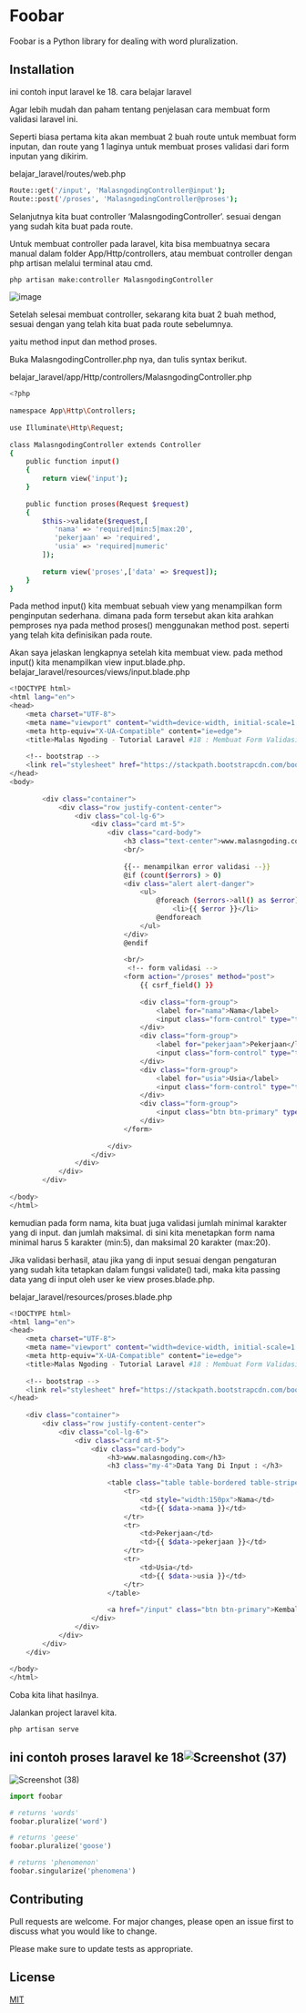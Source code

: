 # Foobar

Foobar is a Python library for dealing with word pluralization.

## Installation

ini contoh input laravel ke 18.
cara belajar laravel

Agar lebih mudah dan paham tentang penjelasan cara membuat form validasi laravel ini.

Seperti biasa pertama kita akan membuat 2 buah route untuk membuat form inputan, dan route yang 1 laginya untuk membuat proses validasi dari form inputan yang dikirim.

belajar_laravel/routes/web.php
```bash
Route::get('/input', 'MalasngodingController@input');
Route::post('/proses', 'MalasngodingController@proses');
```
Selanjutnya kita buat controller ‘MalasngodingController’. sesuai dengan yang sudah kita buat pada route.

Untuk membuat controller pada laravel, kita bisa membuatnya secara manual dalam folder App/Http/controllers, atau membuat controller dengan php artisan melalui terminal atau cmd.
```bash
php artisan make:controller MalasngodingController


```

![image](https://github.com/user-attachments/assets/e56259d8-3bee-40a6-9554-428d214eb4da)

Setelah selesai membuat controller, sekarang kita buat 2 buah method, sesuai dengan yang telah kita buat pada route sebelumnya.

yaitu method input dan method proses.

Buka MalasngodingController.php nya, dan tulis syntax berikut.

belajar_laravel/app/Http/controllers/MalasngodingController.php
```bash
<?php
 
namespace App\Http\Controllers;
 
use Illuminate\Http\Request;
 
class MalasngodingController extends Controller
{
    public function input()
    {
        return view('input');
    }
 
    public function proses(Request $request)
    {
        $this->validate($request,[
           'nama' => 'required|min:5|max:20',
           'pekerjaan' => 'required',
           'usia' => 'required|numeric'
        ]);
 
        return view('proses',['data' => $request]);
    }
}

```
Pada method input() kita membuat sebuah view yang menampilkan form penginputan sederhana. dimana pada form tersebut akan kita arahkan pemproses nya pada method proses() menggunakan method post. seperti yang telah kita definisikan pada route.

Akan saya jelaskan lengkapnya setelah kita membuat view. pada method input() kita menampilkan view input.blade.php.
belajar_laravel/resources/views/input.blade.php
```bash
<!DOCTYPE html>
<html lang="en">
<head>
    <meta charset="UTF-8">
    <meta name="viewport" content="width=device-width, initial-scale=1.0">
    <meta http-equiv="X-UA-Compatible" content="ie=edge">
    <title>Malas Ngoding - Tutorial Laravel #18 : Membuat Form Validasi Pada Laravel</title>
 
    <!-- bootstrap -->
    <link rel="stylesheet" href="https://stackpath.bootstrapcdn.com/bootstrap/4.2.1/css/bootstrap.min.css">
</head>
<body>
 
        <div class="container">
            <div class="row justify-content-center">
                <div class="col-lg-6">
                    <div class="card mt-5">
                        <div class="card-body">
                            <h3 class="text-center">www.malasngoding.com</h3>
                            <br/>
 
                            {{-- menampilkan error validasi --}}
                            @if (count($errors) > 0)
                            <div class="alert alert-danger">
                                <ul>
                                    @foreach ($errors->all() as $error)
                                        <li>{{ $error }}</li>
                                    @endforeach
                                </ul>
                            </div>
                            @endif
 
                            <br/>
                             <!-- form validasi -->
                            <form action="/proses" method="post">
                                {{ csrf_field() }}
 
                                <div class="form-group">
                                    <label for="nama">Nama</label>
                                    <input class="form-control" type="text" name="nama" value="{{ old('nama') }}">
                                </div>
                                <div class="form-group">
                                    <label for="pekerjaan">Pekerjaan</label>
                                    <input class="form-control" type="text" name="pekerjaan" value="{{ old('pekerjaan') }}">
                                </div>
                                <div class="form-group">
                                    <label for="usia">Usia</label>
                                    <input class="form-control" type="text" name="usia" value="{{ old('usia') }}">
                                </div>
                                <div class="form-group">
                                    <input class="btn btn-primary" type="submit" value="Proses">
                                </div>
                            </form>
 
                        </div>
                    </div>
                </div>
            </div>
        </div>
   
</body>
</html>
```
kemudian pada form nama, kita buat juga validasi jumlah minimal karakter yang di input. dan jumlah maksimal. di sini kita menetapkan form nama minimal harus 5 karakter (min:5), dan maksimal 20 karakter (max:20).

Jika validasi berhasil, atau jika yang di input sesuai dengan pengaturan yang sudah kita tetapkan dalam fungsi validate() tadi, maka kita passing data yang di input oleh user ke view proses.blade.php.

belajar_laravel/resources/proses.blade.php
```bash
<!DOCTYPE html>
<html lang="en">
<head>
    <meta charset="UTF-8">
    <meta name="viewport" content="width=device-width, initial-scale=1.0">
    <meta http-equiv="X-UA-Compatible" content="ie=edge">
    <title>Malas Ngoding - Tutorial Laravel #18 : Membuat Form Validasi Pada Laravel</title>
    
    <!-- bootstrap -->
    <link rel="stylesheet" href="https://stackpath.bootstrapcdn.com/bootstrap/4.2.1/css/bootstrap.min.css">
</head>
 
    <div class="container">
        <div class="row justify-content-center">
            <div class="col-lg-6">
                <div class="card mt-5">
                    <div class="card-body">
                        <h3>www.malasngoding.com</h3>
                        <h3 class="my-4">Data Yang Di Input : </h3>
 
                        <table class="table table-bordered table-striped">
                            <tr>
                                <td style="width:150px">Nama</td>
                                <td>{{ $data->nama }}</td>
                            </tr>
                            <tr>
                                <td>Pekerjaan</td>
                                <td>{{ $data->pekerjaan }}</td>
                            </tr>
                            <tr>
                                <td>Usia</td>
                                <td>{{ $data->usia }}</td>
                            </tr>
                        </table>
 
                        <a href="/input" class="btn btn-primary">Kembali</a>
                    </div>
                </div>
            </div>
        </div>
    </div>
 
</body>
</html>
```
Coba kita lihat hasilnya.

Jalankan project laravel kita.
```bash
php artisan serve
```
## ini contoh proses laravel ke 18![Screenshot (37)](https://github.com/user-attachments/assets/1f1b1cd6-25d1-4917-8f46-18ae1cc952a1)


![Screenshot (38)](https://github.com/user-attachments/assets/ee835812-f132-4ac4-86be-89ff30eb9b0a)


```python
import foobar

# returns 'words'
foobar.pluralize('word')

# returns 'geese'
foobar.pluralize('goose')

# returns 'phenomenon'
foobar.singularize('phenomena')
```

## Contributing

Pull requests are welcome. For major changes, please open an issue first
to discuss what you would like to change.

Please make sure to update tests as appropriate.

## License

[MIT](https://choosealicense.com/licenses/mit/)
